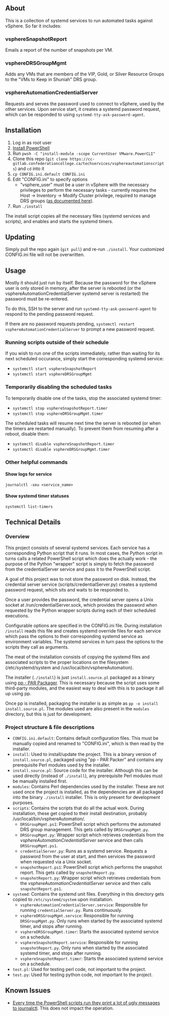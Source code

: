 ## About
This is a collection of systemd services to run automated tasks against vSphere. So far it includes:

### vsphereSnapshotReport
Emails a report of the number of snapshots per VM.

### vsphereDRSGroupMgmt
Adds any VMs that are members of the VIP, Gold, or Silver Resource Groups to the "VMs to Keep in Shuniah" DRS group.

### vsphereAutomationCredentialServer
Requests and serves the password used to connect to vSphere, used by the other services. Upon service start, it creates a systemd password request, which can be responded to using `systemd-tty-ask-password-agent`.

## Installation
1. Log in as root user
2. [Install PowerShell](https://learn.microsoft.com/en-us/powershell/scripting/install/install-rhel?view=powershell-7.4)
3. Run `pwsh -C "install-module -scope CurrentUser VMware.PowerCLI"`
4. Clone this repo (`git clone https://cc-gitlab.confederationcollege.ca/techservices/vsphereautomationscripts`) and `cd` into it
5. `cp CONFIG.ini.default CONFIG.ini`
6. Edit "CONFIG.ini" to specify options
    - "vsphere_user" must be a user in vSphere with the necessary privileges to perform the necessary tasks - currently requires the Host -> Inventory -> Modify Cluster privilege, required to manage DRS groups ([as documented here](https://tekhead.it/blog/2015/06/assigning-vcenter-permissions-for-drs-affinity-rules/)).
7. Run `./install`

The install script copies all the necessary files (systemd services and scripts), and enables and starts the systemd timers.

## Updating
Simply pull the repo again (`git pull`) and re-run `./install`. Your customized CONFIG.ini file will not be overwritten.

## Usage
Mostly it should just run by itself. Because the password for the vSphere user is only stored in memory, after the server is rebooted (or the vsphereAutomationCredentialServer systemd server is restarted) the password must be re-entered.

To do this, SSH to the server and run `systemd-tty-ask-password-agent` to respond to the pending password request.

If there are no password requests pending, `systemctl restart vsphereAutomationCredentialServer` to prompt a new password request.

### Running scripts outside of their schedule
If you wish to run one of the scripts immediately, rather than waiting for its next scheduled occurance, simply start the corresponding systemd service:

- `systemctl start vsphereSnapshotReport`
- `systemctl start vsphereDRSGroupMgmt`

### Temporarily disabling the scheduled tasks
To temporarily disable one of the tasks, stop the associated systemd timer:

- `systemctl stop vsphereSnapshotReport.timer`
- `systemctl stop vsphereDRSGroupMgmt.timer`

The scheduled tasks will resume next time the server is rebooted (or when the timers are restarted manually). To prevent them from resuming after a reboot, disable them:

- `systemctl disable vsphereSnapshotReport.timer`
- `systemctl disable vsphereDRSGroupMgmt.timer`

### Other helpful commands

#### Show logs for service
`journalctl -xeu <service_name>`

#### Show systemd timer statuses
`systemctl list-timers`

## Technical Details

### Overview
This project consists of several systemd services. Each service has a corresponding Python script that it runs. In most cases, the Python script in turns calls a related PowerShell script which does the actually work - the purpose of the Python "wrapper" script is simply to fetch the password from the credentialServer service and pass it to the PowerShell script.

A goal of this project was to not store the password on disk. Instead, the credential server service (scripts/credentialServer.py) creates a systemd password request, which sits and waits to be responded to.

Once a user provides the password, the credential server opens a Unix socket at /run/credentialServer.sock, which provides the password when requested by the Python wrapper scripts during each of their scheduled executions.

Configurable options are specified in the CONFIG.ini file. During installation `/install` reads this file and creates systemd override files for each service which pass the options to their corresponding systemd service as environment variables. The systemd services in turn pass the options to the scripts they call as arguments.

The meat of the installation consists of copying the systemd files and associated scripts to the proper locations on the filesystem (/etc/systemd/system and /usr/local/bin/vsphereAutomation).

The installer (`./install`) is just `install.source.pl` packaged as a binary using [pp - PAR Packager](https://metacpan.org/pod/pp). This is necessary because the script uses some third-party modules, and the easiest way to deal with this is to package it all up using pp.

Once pp is installed, packaging the installer is as simple as `pp -o install install.source.pl`. The modules used are also present in the `modules` directory, but this is just for development.

### Project structure & file descriptions
- `CONFIG.ini.default`: Contains default configuration files. This must be manually copied and renamed to "CONFIG.ini", which is then read by the installer.
- `install`: Used to install/update the project. This is a binary version of `install.source.pl`, packaged using "pp - PAR Packer" and contains any prerequisite Perl modules used by the installer.
- `install.source.pl`: Source code for the installer. Although this can be used directly (instead of `./install`), any prerequisite Perl modules must be manually installed first.
- `modules`: Contains Perl dependencies used by the installer. These are not used once the project is installed, as the dependencies are all packaged into the binary `./install` installer. This is only present for development purposes.
- `scripts`: Contains the scripts that do all the actual work. During installation, these get copied to their install destination, probably /usr/local/bin/vsphereAutomation/.
    - `DRSGroupMgmt.ps1`: PowerShell script which performs the automated DRS group management. This gets called by `DRSGroupMgmt.py`.
    - `DRSGroupMgmt.py`: Wrapper script which retrieves credentials from the *vsphereAutomationCredentialServer* service and then calls `DRSGroupMgmt.ps1`.
    - `credentialServer.py`: Runs as a systemd service. Requests a password from the user at start, and then services the password when requested via a Unix socket.
    - `snapshotReport.ps1`: PowerShell script which performs the snapshot report. This gets called by `snapshotReport.py`.
    - `snapshotReport.py`: Wrapper script which retrieves credentials from the *vsphereAutomationCredentialServer* service and then calls `snapshotReport.ps1`.
- `systemd`: Contains the systemd unit files. Everything in this directory gets copied to `/etc/systemd/system` upon installation.
    - `vsphereAutomationCredentialServer.service`: Responsible for running `credentialServer.py`. Runs continuously.
    - `vsphereDRSGroupMgmt.service`: Responsible for running `DRSGroupMgmt.py`. Only runs when started by the associated systemd timer, and stops after running.
    - `vsphereDRSGroupMgmt.timer`: Starts the associated systemd service on a schedule.
    - `vsphereSnapshotReport.service`: Responsible for running `snapshotReport.py`. Only runs when started by the associated systemd timer, and stops after running.
    - `vsphereSnapshotReport.timer`: Starts the associated systemd service on a schedule.
- `test.pl`: Used for testing perl code, not important to the project.
- `test.py`: Used for testing python code, not important to the project.

## Known Issues
- [Every time the PowerShell scripts run they print a lot of ugly messages to journalctl](https://cc-gitlab.confederationcollege.ca/techservices/vsphereautomationscripts/-/issues/9). This does not impact the operation.
